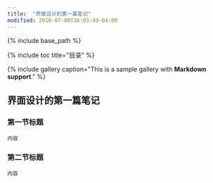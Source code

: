 ```yaml
---
title:  "界面设计的第一篇笔记"
modified: 2018-07-08T16:03:49-04:00
---
```

{% include base_path %}
 	 	  
{% include toc title="目录" %}
 	 	  
{% include gallery caption="This is a sample gallery with **Markdown support**." %}

## 界面设计的第一篇笔记

### 第一节标题
 	
 	内容
 	
### 第二节标题
 	
 	内容